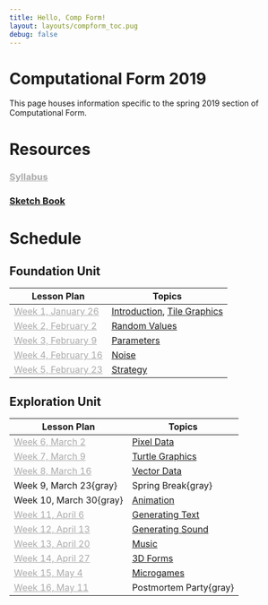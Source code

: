 ```yaml
---
title: Hello, Comp Form!
layout: layouts/compform_toc.pug
debug: false
---
```


<script src="https://cdnjs.cloudflare.com/ajax/libs/p5.js/0.5.16/p5.min.js"></script>
<script src="./index_mess.js"></script>



# Computational Form 2019

<div class="col-6 col-md-6 overview top">
This page houses information specific to the spring 2019 section of Computational Form.
</div>


# Resources

### [Syllabus](#./syllabus.html)
### [Sketch Book](http://sketches2019.compform.net/) 



# Schedule

## Foundation Unit                                

| Lesson Plan                                   | Topics                                               |
| --------------------------------------------- | ---------------------------------------------------- |
| [Week 1, January 26](#introduction_plan.html)  | [Introduction](../introduction), [Tile Graphics](../tiles) |
| [Week 2, February 2](#random_plan.html)        | [Random Values](../random)                              |
| [Week 3, February 9](#parameters_plan.html)    | [Parameters](../parameters)                             |
| [Week 4, February 16](#noise_plan.html)        | [Noise](../noise)                                       |
| [Week 5, February 23](#strategy_plan.html)     | [Strategy](../strategy)                                 |


## Exploration Unit

| Lesson Plan                                   | Topics                                               |
| --------------------------------------------- | ---------------------------------------------------- |
| [Week 6, March 2](#pixels_plan.html)           | [Pixel Data](../pixels)                                 |
| [Week 7, March 9](#turtles_plan.html)          | [Turtle Graphics](../turtles)                           |
| [Week 8, March 16](#vectors_plan.html)         | [Vector Data](../vectors)                               |
| Week 9, March 23{gray}                        | Spring Break{gray}                                   |
| Week 10, March 30{gray}                         | [Animation](../animation)                               |
| [Week 11, April 6](#text_plan.html)            | [Generating Text](../text)                              |
| [Week 12, April 13](#sound_plan.html)          | [Generating Sound](../sound)                            |
| [Week 13, April 20](#music_plan.html)          | [Music](../music)                                       |
| [Week 14, April 27](#3D_plan.html)             | [3D Forms](../3D)                                       |
| [Week 15, May 4](#microgames_plan.html)        | [Microgames](../microgames)                             |
| [Week 16, May 11](#postmortem_party_plan.html) | Postmortem Party{gray}                                     |



<style>
.top {
    padding: 0;
    font-size: 14px;
}

/* td {
    width: 50%;
} */

.table thead th, .table td, .table tr{
    padding-left: 0;
    border: none;
}

.table th:first-child {
    width: 45%;
}

.table thead th 
{
    font-family: "Miriam Libre";
    font-weight: bold;
    font-size: 10px;

}

.comp-form-toc .table a {
    border-bottom: none; 
    color: #04B;
}

.comp-form-toc .table a[href^="#"], .gray, a[href^="#"] {
    border-bottom: none; 
    color: #AAA;
}


element.style {
    
}



</style>